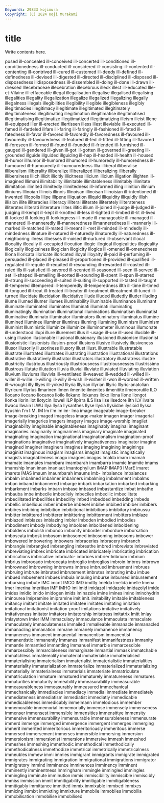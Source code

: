 ```yaml
---
Keywords: 29833 kojimura
Copyright: (C) 2024 Koji Murakami
---
```


# title

Write contents here.



posed ill-concealed ill-conceived ill-concerted ill-conditioned
ill-conditionedness ill-conducted ill-considered ill-consisting ill-contented ill-contenting ill-contrived ill-cured ill-customed ill-deedy
ill-defined ill-definedness ill-devised ill-digested ill-directed ill-disciplined ill-disposed ill-disposedness illdisposedness ill-dissembled
ill-doing ill-done ill-drawn ill-dressed Illecebraceae illecebration illecebrous illeck illect ill-educated
Ille-et-Vilaine ill-effaceable illegal illegalisation illegalise illegalised illegalising illegalities illegality illegalization
illegalize illegalized illegalizing illegally illegalness illegals illegibilities illegibility illegible illegibleness
illegibly illegitimacies illegitimacy illegitimate illegitimated illegitimately illegitimateness illegitimating illegitimation illegitimatise
illegitimatised illegitimatising illegitimatize illegitimatized illegitimatizing illeism illeist Illene ill-equipped iller
ill-erected Illertissen illess illest illeviable ill-executed ill-famed ill-fardeled illfare ill-faring
ill-faringly ill-fashioned ill-fated ill-fatedness ill-favor ill-favored ill-favoredly ill-favoredness ill-favoured ill-favouredly
ill-favouredness ill-featured ill-fed ill-fitted ill-fitting ill-flavored ill-foreseen ill-formed ill-found ill-founded
ill-friended ill-furnished ill-gauged ill-gendered ill-given ill-got ill-gotten ill-governed ill-greeting ill-grounded
illguide illguided illguiding ill-hap ill-headed ill-health ill-housed ill-humor illhumor ill-humored
illhumored ill-humoredly ill-humoredness ill-humoured ill-humouredly ill-humouredness Illia illiberal illiberalise illiberalism
illiberality illiberalize illiberalized illiberalizing illiberally illiberalness Illich illicit illicitly illicitness
Illicium illicium illigation illighten ill-imagined Illimani illimitability illimitable illimitableness illimitably
illimitate illimitation illimited illimitedly illimitedness ill-informed illing illinition illinium illiniums
Illinoian Illinois illinois Illinoisan illinoisan Illinoisian ill-intentioned ill-invented Illiopolis Illipe
illipene illiquation illiquid illiquidity illiquidly illish illision illite illiteracies illiteracy
illiteral illiterate illiterately illiterateness illiterates illiterati illiterature illites illitic illium
ill-joined ill-judge ill-judged ill-judging ill-kempt ill-kept ill-knotted ill-less ill-lighted ill-limbed
ill-lit ill-lived ill-looked ill-looking ill-lookingness ill-made ill-manageable ill-managed ill-mannered ill-manneredly
ill-manneredness illmanneredness ill-mannerly ill-marked ill-matched ill-mated ill-meant ill-met ill-minded ill-mindedly
ill-mindedness illnature ill-natured ill-naturedly illnaturedly ill-naturedness ill-neighboring illness illnesses ill-noised
ill-nurtured ill-observant illocal illocality illocally ill-occupied illocution illogic illogical illogicalities
illogicality illogically illogicalness illogician illogicity illogics ill-omened ill-omenedness Illona Illoricata
illoricate illoricated illoyal illoyalty ill-paid ill-perfuming ill-persuaded ill-placed ill-pleased ill-proportioned
ill-provided ill-qualified ill-regulated ill-requite ill-requited ill-resounding ill-rewarded ill-roasted ill-ruled ills
ill-satisfied ill-savored ill-scented ill-seasoned ill-seen ill-served ill-set ill-shaped ill-smelling ill-sorted
ill-sounding ill-spent ill-spun ill-starred ill-strung ill-succeeding ill-suited ill-suiting ill-supported ill-tasted
ill-taught ill-tempered illtempered ill-temperedly ill-temperedness illth ill-time ill-timed ill-tongued ill-treat
ill-treated ill-treater ill-treatment illtreatment ill-tuned ill-turned illucidate illucidation illucidative illude
illuded illudedly illuder illuding illume illumed illumer illumes illuminability illuminable
illuminance illuminant illuminate illuminated illuminates Illuminati illuminati illuminating illuminatingly illumination
illuminational illuminations illuminatism illuminatist illuminative illuminato illuminator illuminators illuminatory illuminatus
illumine illumined illuminee illuminer illumines illuming illumining Illuminism illuminism illuminist
Illuministic Illuminize illuminize illuminometer illuminous illumonate ill-understood illupi illure illurement
illus ill-usage ill-use ill-used illusible ill-using illusion illusionable illusional illusionary
illusioned illusionism illusionist illusionistic illusionists illusion-proof illusions illusive illusively illusiveness
illusor illusorily illusoriness illusory illust illust. illustrable illustratable illustrate illustrated
illustrates illustrating illustration illustrational illustrations illustrative illustratively illustrator illustrators illustratory
illustratress illustre illustricity illustrious illustriously illustriousness illustriousnesses illustrissimo illustrous illutate
illutation illuvia illuvial illuviate illuviated illuviating illuviation illuvium illuviums illuvivia
ill-ventilated ill-weaved ill-wedded ill-willed ill-willer ill-willie ill-willing ill-willy ill-wish ill-wisher
ill-won ill-worded ill-written ill-wrought illy Illyes ill-yoked Illyria Illyrian illyrian
Illyric Illyric-anatolian Illyricum Illyrius Ilmarinen Ilmen ilmenite ilmenites ilmenitite ilmenorutile
ILO Ilocano ilocano Ilocanos Iloilo Ilokano Ilokanos Iloko Ilona Ilone
Ilongot Ilonka Ilorin ilot Ilotycin Ilowell ILP Ilpirra ILS Ilsa
Ilse Ilsedore ilth ILV ilvaite Ilwaco Ilwain ILWU Ilya Ilysa
Ilysanthes Ilyse Ilysia Ilysiidae ilysioid Ilyssa Ilyushin I'm I.M. IM
Im i'm im im- Ima image imageable image-breaker image-breaking imaged
imageless image-maker imagen imager imagerial imagerially imageries imagers imagery images
image-worship imagilet imaginability imaginable imaginableness imaginably imaginal imaginant imaginaries imaginarily
imaginariness imaginary imaginate imaginated imaginating imagination imaginational imaginationalism imagination-proof imaginations
imaginative imaginatively imaginativeness imaginator imagine imagined imaginer imaginers imagines imaging
imagining imaginings imaginist imaginous imagism imagisms imagist imagistic imagistically imagists
imagnableness imago imagoes imagos Imalda imam imamah imamate imamates imambara
imambarah imambarra imamic Imamite imams imamship Iman iman imanlaut Imantophyllum
IMAP IMAP3 IMarE imaret imarets IMAS imaum imaumbarah imaums imb-
imbalance imbalances imbalm imbalmed imbalmer imbalmers imbalming imbalmment imbalms imban
imband imbannered imbarge imbark imbarkation imbarked imbarking imbarkment imbarks imbarn
imbase imbased imbastardize imbat imbathe imbauba imbe imbecile imbecilely imbeciles
imbecilic imbecilitate imbecilitated imbecilities imbecility imbed imbedded imbedding imbeds imbellic
imbellious imber imberbe imbesel imbibe imbibed imbiber imbibers imbibes imbibing
imbibition imbibitional imbibitions imbibitory imbirussu imbitter imbittered imbitterer imbittering imbitterment
imbitters imblaze imblazed imblazes imblazing Imbler Imboden imbodied imbodies imbodiment
imbody imbodying imbolden imboldened imboldening imboldens imbolish imbondo imbonity imborder
imbordure imborsation imboscata imbosk imbosom imbosomed imbosoming imbosoms imbower imbowered
imbowering imbowers imbraceries imbracery imbranch imbrangle imbrangled imbrangling imbreathe imbred
imbreviate imbreviated imbreviating imbrex imbricate imbricated imbricately imbricating imbrication imbrications
imbricative imbricato- imbrices imbrier Imbrium imbrium Imbrius imbrocado imbroccata imbroglio
imbroglios imbroin Imbros imbrown imbrowned imbrowning imbrowns imbrue imbrued imbruement
imbrues imbruing imbrute imbruted imbrutement imbrutes imbruting imbu imbue imbued
imbuement imbues imbuia imbuing imburse imbursed imbursement imbursing imbute IMC
imcnt IMCO IMD imdtly Imelda Imelida imelle Imena Imer Imerina
Imeritian IMF IMHO imi imid imidazol imidazole imidazolyl imide imides
imidic imido imidogen imids iminazole imine imines imino iminohydrin iminourea
Imipramine imipramine imit imit. imitability imitable imitableness imitancy imitant imitate
imitated imitatee imitates imitating imitation imitational imitationist imitation-proof imitations imitative
imitatively imitativeness imitator imitators imitatorship imitatress imitatrix Imitt Imlay Imlaystown
Imler IMM immaculacy immaculance Immaculata immaculate immaculately immaculateness immailed immalleable
immanacle immanacled immanacling immanation immane immanely immanence immanency immaneness immanent
immanental immanentism immanentist immanentistic immanently Immanes immanifest immanifestness immanity immantle
immantled immantling Immanuel immarble immarcescible immarcescibly immarcibleness immarginate immartial immask
immatchable immatchless immatereality immaterial immaterialise immaterialised immaterialising immaterialism immaterialist immaterialistic
immaterialities immateriality immaterialization immaterialize immaterialized immaterializing immaterially immaterialness immaterials immateriate
immatriculate immatriculation immature immatured immaturely immatureness immatures immaturities immaturity immeability
immeasurability immeasurable immeasurableness immeasurably immeasured immechanical immechanically immediacies immediacy immedial
immediate immediately immediateness immediatism immediatist immediatly immedicable immedicableness immedicably immelmann
immelodious immember immemorable immemorial immemorially immense immensely immenseness immenser immensest
immensible immensities immensittye immensity immensive immensurability immensurable immensurableness immensurate immerd
immerge immerged immergence immergent immerges immerging immerit immerited immeritorious immeritoriously
immeritous immerse immersed immersement immerses immersible immersing immersion immersionism immersionist
immersions immersive immesh immeshed immeshes immeshing immethodic immethodical immethodically immethodicalness
immethodize immetrical immetrically immetricalness immeubles immew immi immies immigrant immigrants
immigrate immigrated immigrates immigrating immigration immigrational immigrations immigrator immigratory immind
imminence imminences imminency imminent imminently imminentness Immingham immingle immingled immingles
immingling imminute imminution immis immiscibility immiscible immiscibly immiss immission immit
immitigability immitigable immitigableness immitigably immittance immitted immix immixable immixed immixes
immixing immixt immixting immixture immobile immobiles immobilia immobilisation immobilise immobilised
